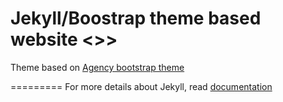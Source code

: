 Jekyll/Boostrap theme based website <<work in progres>>>
====================

Theme based on [Agency bootstrap theme ](http://startbootstrap.com/templates/agency/)

=========
For more details about Jekyll, read [documentation](http://jekyllrb.com/)
